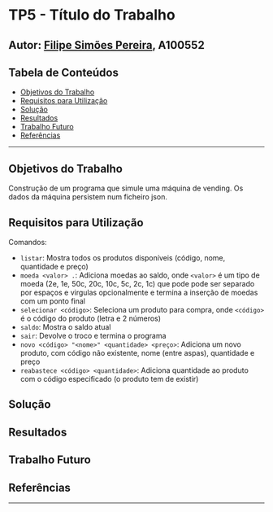 # TP5 - Título do Trabalho

## Autor: [Filipe Simões Pereira](https://github.com/Filipe2817), A100552

## Tabela de Conteúdos

- [Objetivos do Trabalho](#objetivos-do-trabalho)
- [Requisitos para Utilização](#requisitos-para-utilização)
- [Solução](#solução)
- [Resultados](#resultados)
- [Trabalho Futuro](#trabalho-futuro)
- [Referências](#referências)

---

## Objetivos do Trabalho

Construção de um programa que simule uma máquina de vending.
Os dados da máquina persistem num ficheiro json.

## Requisitos para Utilização

Comandos:

- `listar`: Mostra todos os produtos disponíveis (código, nome, quantidade e preço)
- `moeda <valor> .`: Adiciona moedas ao saldo, onde `<valor>` é um tipo de moeda (2e, 1e, 50c, 20c, 10c, 5c, 2c, 1c) que pode pode ser separado por espaços e virgulas opcionalmente e termina a inserção de moedas com um ponto final
- `selecionar <código>`: Seleciona um produto para compra, onde `<código>` é o código do produto (letra e 2 números)
- `saldo`: Mostra o saldo atual
- `sair`: Devolve o troco e termina o programa
- `novo <código> "<nome>" <quantidade> <preço>`: Adiciona um novo produto, com código não existente, nome (entre aspas), quantidade e preço
- `reabastece <código> <quantidade>`: Adiciona quantidade ao produto com o código especificado (o produto tem de existir)

## Solução

## Resultados

## Trabalho Futuro

## Referências

---

